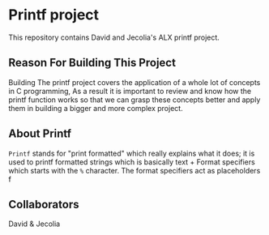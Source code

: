 # Printf project
This repository contains David and Jecolia's ALX printf project.

## Reason For Building This Project
Building The printf project covers the application of a whole lot of concepts in C programming, As a result it is important to review and know how the printf function  works so that we can grasp these concepts better and apply them in building a bigger and more complex project.

## About Printf
`Printf` stands for "print formatted" which really explains what it does; it is used to printf formatted strings which is basically text + Format specifiers which starts with the `%` character. The format specifiers act as placeholders f

## Collaborators
David & Jecolia

